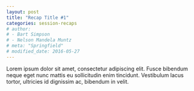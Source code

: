 ```yaml
---
layout: post
title: "Recap Title #1"
categories: session-recaps
# author:
# - Bart Simpson
# - Nelson Mandela Muntz
# meta: "Springfield"
# modified_date: 2016-05-27
---
```


Lorem ipsum dolor sit amet, consectetur adipiscing elit. Fusce bibendum neque eget nunc mattis eu sollicitudin enim tincidunt. Vestibulum lacus tortor, ultricies id dignissim ac, bibendum in velit.
